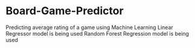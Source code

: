 # Board-Game-Predictor
Predicting average rating of a game using Machine Learning
Linear Regressor model is being used
Random Forest Regression model is being used

